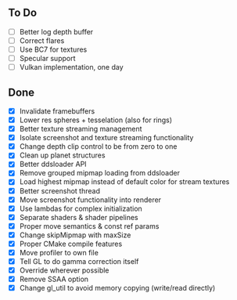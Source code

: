 ## To Do
- [ ] Better log depth buffer
- [ ] Correct flares
- [ ] Use BC7 for textures
- [ ] Specular support
- [ ] Vulkan implementation, one day

## Done
- [x] Invalidate framebuffers
- [x] Lower res spheres + tesselation (also for rings)
- [x] Better texture streaming management
- [x] Isolate screenshot and texture streaming functionality
- [x] Change depth clip control to be from zero to one
- [x] Clean up planet structures
- [x] Better ddsloader API
- [x] Remove grouped mipmap loading from ddsloader
- [x] Load highest mipmap instead of default color for stream textures
- [x] Better screenshot thread
- [x] Move screenshot functionality into renderer
- [x] Use lambdas for complex initialization
- [x] Separate shaders & shader pipelines
- [x] Proper move semantics & const ref params
- [x] Change skipMipmap with maxSize
- [x] Proper CMake compile features
- [x] Move profiler to own file
- [x] Tell GL to do gamma correction itself
- [x] Override wherever possible
- [x] Remove SSAA option
- [x] Change gl_util to avoid memory copying (write/read directly)
